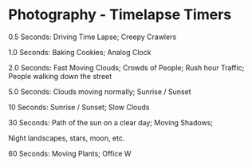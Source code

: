 
# Photography - Timelapse Timers

0.5 Seconds: Driving Time Lapse; Creepy Crawlers

1.0 Seconds: Baking Cookies; Analog Clock

2.0 Seconds: Fast Moving Clouds; Crowds of People; Rush hour Traffic; People walking down the street

5.0 Seconds: Clouds moving normally; Sunrise / Sunset

10 Seconds: Sunrise / Sunset; Slow Clouds

30 Seconds: Path of the sun on a clear day; Moving Shadows;

Night landscapes, stars, moon, etc.

60 Seconds: Moving Plants; Office W